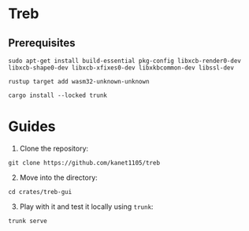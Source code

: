 # Treb

## Prerequisites
```
sudo apt-get install build-essential pkg-config libxcb-render0-dev libxcb-shape0-dev libxcb-xfixes0-dev libxkbcommon-dev libssl-dev
```

```
rustup target add wasm32-unknown-unknown
```

```
cargo install --locked trunk
```

# Guides
1. Clone the repository:
```
git clone https://github.com/kanet1105/treb
```

2. Move into the directory:
```
cd crates/treb-gui
```

3. Play with it and test it locally using `trunk`:
```
trunk serve
```
